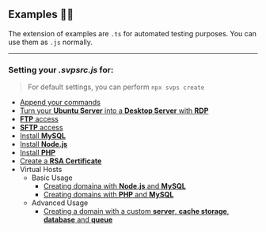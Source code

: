 ## Examples 🧙🏻

The extension of examples are `.ts` for automated testing purposes. You can use them as `.js` normally.

---

### Setting your _.svpsrc.js_ for:

> For default settings, you can perform `npx svps create`

- [Append your commands](./append-commands)
- [Turn your **Ubuntu Server** into a **Desktop Server** with **RDP**](./desktop)
- [**FTP** access](./ftp)
- [**SFTP** access](./sftp)
- [Install **MySQL**](./mysql)
- [Install **Node.js**](./node)
- [Install **PHP**](./php)
- [Create a **RSA Certificate**](./rsa)
- Virtual Hosts
  - Basic Usage
    - [Creating domaina with **Node.js** and **MySQL**](./virtual-hosts/basic/node-and-mysql)
    - [Creating domains with **PHP** and **MySQL**](./virtual-hosts/basic/php-and-mysql)
  - Advanced Usage
    - [Creating a domain with a custom **server**, **cache storage**, **database** and **queue**](./virtual-hosts//advanced/server-db-cache-queue/)
